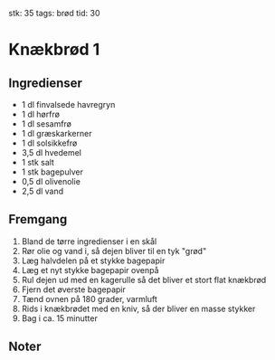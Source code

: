 stk: 35
tags: brød
tid: 30

# Knækbrød 1

## Ingredienser
  - 1 dl finvalsede havregryn
  - 1 dl hørfrø
  - 1 dl sesamfrø
  - 1 dl græskarkerner
  - 1 dl solsikkefrø
  - 3,5 dl hvedemel
  - 1 stk salt
  - 1 stk bagepulver
  - 0,5 dl olivenolie
  - 2,5 dl vand

## Fremgang
  1. Bland de tørre ingredienser i en skål
  2. Rør olie og vand i, så dejen bliver til en tyk "grød"
  3. Læg halvdelen på et stykke bagepapir
  4. Læg et nyt stykke bagepapir ovenpå
  5. Rul dejen ud med en kagerulle så det bliver et stort flat knækbrød
  6. Fjern det øverste bagepapir
  7. Tænd ovnen på 180 grader, varmluft
  8. Rids i knækbrødet med en kniv, så der bliver en masse stykker
  9. Bag i ca. 15 minutter

## Noter
